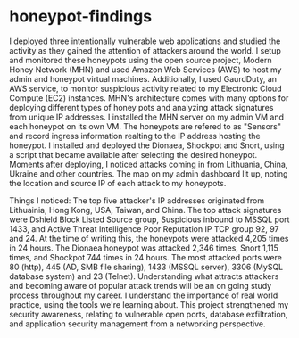 # honeypot-findings


  I deployed three intentionally vulnerable web applications and studied the activity as they gained the attention of attackers around
the world. I setup and monitored these honeypots using the open source project, Modern Honey Network (MHN) and used Amazon Web Services (AWS) to host 
my admin and honeypot virtual machines. Additionally, I used GaurdDuty, an AWS service, to monitor suspicious activity related to my 
Electronic Cloud Compute (EC2) instances.
  MHN's architecture comes with many options for deploying different types of honey pots and analyzing
attack signatures from unique IP addresses. I installed the MHN server on my admin VM and each honeypot on its own VM. The honeypots are refered
to as "Sensors" and record ingress information realting to the IP address hosting the honeypot. I installed and deployed the Dionaea, Shockpot
and Snort, using a script that became available after selecting the desired honeypot. Moments after deploying, I noticed attacks coming in from Lithuania,
China, Ukraine and other countries. The map on my admin dashboard lit up, noting the location and source IP of each attack to my honeypots.

Things I noticed: 
                   The top five attacker's IP addresses originated from Lithuainia, Hong Kong, USA, Taiwan, and China.
                   The top attack signatures were Dshield Block Listed Source group, Suspicious inbound to MSSQL port 1433, and Active Threat Intelligence Poor Reputation IP TCP group 92, 97 and 24.
                   At the time of writing this, the honeypots were attacked 4,205 times in 24 hours.
                   The Dionaea honeypot was attacked 2,346 times, Snort 1,115 times, and Shockpot 744 times in 24 hours.
                   The most attacked ports were 80 (http), 445 (AD, SMB file sharing), 1433 (MSSQL server), 3306 (MySQL database system) and 23 (Telnet).
                   Understanding what attracts attackers and becoming aware of popular attack trends will be an on going study process throughout my career. I understand the importance of real world practice, using the tools we're learning about.
                   This project strengthened my security awareness, relating to vulnerable open ports, database exfiltration, and application security management from a networking perspective.
                  
                  
